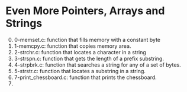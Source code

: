 # Even More Pointers, Arrays and Strings

0. 0-memset.c: function that fills memory with a constant byte
1. 1-memcpy.c: function that copies memory area.
2. 2-strchr.c: function that locates a character in a string
3. 3-strspn.c: function that gets the length of a prefix substring.
4. 4-strpbrk.c: function that searches a string for any of a set of bytes.
5. 5-strstr.c: function that locates a substring in a string.
6. 7-print_chessboard.c: function that prints the chessboard.
7. 